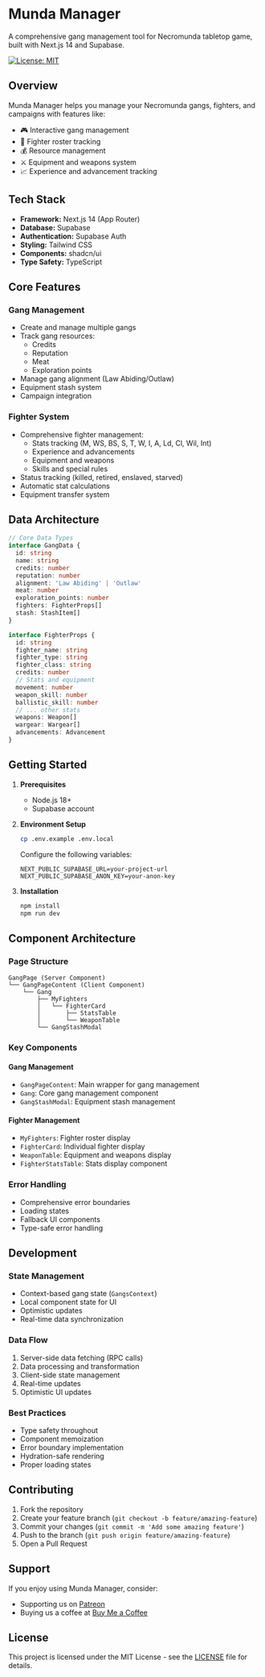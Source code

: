# Munda Manager

A comprehensive gang management tool for Necromunda tabletop game, built with Next.js 14 and Supabase.

[![License: MIT](https://img.shields.io/badge/License-MIT-yellow.svg)](https://opensource.org/licenses/MIT)

## Overview

Munda Manager helps you manage your Necromunda gangs, fighters, and campaigns with features like:
- 🎮 Interactive gang management
- 👥 Fighter roster tracking
- 💰 Resource management
- ⚔️ Equipment and weapons system
- 📈 Experience and advancement tracking

## Tech Stack

- **Framework:** Next.js 14 (App Router)
- **Database:** Supabase
- **Authentication:** Supabase Auth
- **Styling:** Tailwind CSS
- **Components:** shadcn/ui
- **Type Safety:** TypeScript

## Core Features

### Gang Management
- Create and manage multiple gangs
- Track gang resources:
  - Credits
  - Reputation
  - Meat
  - Exploration points
- Manage gang alignment (Law Abiding/Outlaw)
- Equipment stash system
- Campaign integration

### Fighter System
- Comprehensive fighter management:
  - Stats tracking (M, WS, BS, S, T, W, I, A, Ld, Cl, Wil, Int)
  - Experience and advancements
  - Equipment and weapons
  - Skills and special rules
- Status tracking (killed, retired, enslaved, starved)
- Automatic stat calculations
- Equipment transfer system

## Data Architecture

```typescript
// Core Data Types
interface GangData {
  id: string
  name: string
  credits: number
  reputation: number
  alignment: 'Law Abiding' | 'Outlaw'
  meat: number
  exploration_points: number
  fighters: FighterProps[]
  stash: StashItem[]
}

interface FighterProps {
  id: string
  fighter_name: string
  fighter_type: string
  fighter_class: string
  credits: number
  // Stats and equipment
  movement: number
  weapon_skill: number
  ballistic_skill: number
  // ... other stats
  weapons: Weapon[]
  wargear: Wargear[]
  advancements: Advancement
}
```

## Getting Started

1. **Prerequisites**
   - Node.js 18+
   - Supabase account

2. **Environment Setup**
   ```bash
   cp .env.example .env.local
   ```
   Configure the following variables:
   ```
   NEXT_PUBLIC_SUPABASE_URL=your-project-url
   NEXT_PUBLIC_SUPABASE_ANON_KEY=your-anon-key
   ```

3. **Installation**
   ```bash
   npm install
   npm run dev
   ```

## Component Architecture

### Page Structure
```
GangPage (Server Component)
└── GangPageContent (Client Component)
    └── Gang
        ├── MyFighters
        │   └── FighterCard
        │       ├── StatsTable
        │       └── WeaponTable
        └── GangStashModal
```

### Key Components

#### Gang Management
- `GangPageContent`: Main wrapper for gang management
- `Gang`: Core gang management component
- `GangStashModal`: Equipment stash management

#### Fighter Management
- `MyFighters`: Fighter roster display
- `FighterCard`: Individual fighter display
- `WeaponTable`: Equipment and weapons display
- `FighterStatsTable`: Stats display component

### Error Handling
- Comprehensive error boundaries
- Loading states
- Fallback UI components
- Type-safe error handling

## Development

### State Management
- Context-based gang state (`GangsContext`)
- Local component state for UI
- Optimistic updates
- Real-time data synchronization

### Data Flow
1. Server-side data fetching (RPC calls)
2. Data processing and transformation
3. Client-side state management
4. Real-time updates
5. Optimistic UI updates

### Best Practices
- Type safety throughout
- Component memoization
- Error boundary implementation
- Hydration-safe rendering
- Proper loading states

## Contributing

1. Fork the repository
2. Create your feature branch (`git checkout -b feature/amazing-feature`)
3. Commit your changes (`git commit -m 'Add some amazing feature'`)
4. Push to the branch (`git push origin feature/amazing-feature`)
5. Open a Pull Request

## Support

If you enjoy using Munda Manager, consider:
- Supporting us on [Patreon](https://patreon.com/mundamanager)
- Buying us a coffee at [Buy Me a Coffee](https://buymeacoffee.com/mundamanager)

## License

This project is licensed under the MIT License - see the [LICENSE](LICENSE) file for details.
